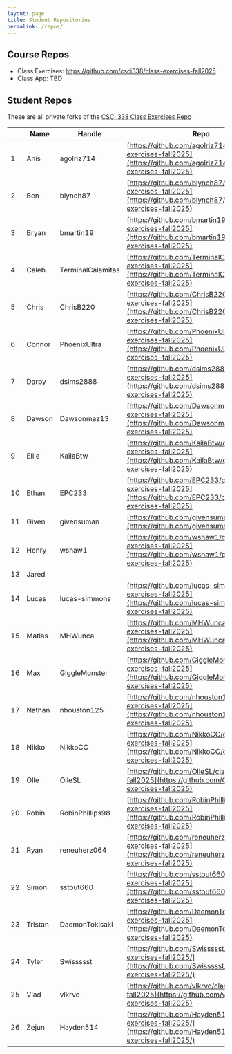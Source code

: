 ```yaml
---
layout: page
title: Student Repositories
permalink: /repos/
---
```


<style>
    .repos td:first-child {
        width: 40px;
    }
    .repos td:nth-child(2) {
        width: 200px;
    }
    .repos td:nth-child(3) {
        width: auto;
    }
</style>



## Course Repos
* Class Exercises: <a href="https://github.com/csci338/class-exercises-fall2025" target="_blank">https://github.com/csci338/class-exercises-fall2025</a>
* Class App: TBD

## Student Repos 
These are all private forks of the <a href="https://github.com/csci338/class-exercises-fall2025/forks" target="_blank">CSCI 338 Class Exercises Repo</a>

| | Name  | Handle | Repo | 
|--|--|--|--|
| 1 | Anis | agolriz714 | [https://github.com/agolriz714/class-exercises-fall2025](https://github.com/agolriz714/class-exercises-fall2025) |
| 2 | Ben | blynch87 | [https://github.com/blynch87/class-exercises-fall2025](https://github.com/blynch87/class-exercises-fall2025) |
| 3 | Bryan | bmartin19 | [https://github.com/bmartin19/class-exercises-fall2025](https://github.com/bmartin19/class-exercises-fall2025) |
| 4 | Caleb | TerminalCalamitas | [https://github.com/TerminalCalamitas/class-exercises-fall2025](https://github.com/TerminalCalamitas/class-exercises-fall2025) |
| 5 | Chris | ChrisB220 | [https://github.com/ChrisB220/class-exercises-fall2025](https://github.com/ChrisB220/class-exercises-fall2025) |
| 6 | Connor | PhoenixUltra | [https://github.com/PhoenixUltra/class-exercises-fall2025](https://github.com/PhoenixUltra/class-exercises-fall2025) |
| 7 | Darby | dsims2888 | [https://github.com/dsims2888/class-exercises-fall2025](https://github.com/dsims2888/class-exercises-fall2025)  |
| 8 | Dawson | Dawsonmaz13 | [https://github.com/Dawsonmaz13/class-exercises-fall2025](https://github.com/Dawsonmaz13/class-exercises-fall2025) |
| 9 | Ellie | KailaBtw | [https://github.com/KailaBtw/class-exercises-fall2025](https://github.com/KailaBtw/class-exercises-fall2025) |
| 10 | Ethan | EPC233 | [https://github.com/EPC233/class-exercises-fall2025](https://github.com/EPC233/class-exercises-fall2025) |
| 11 | Given | givensuman | [https://github.com/givensuman/csci338](https://github.com/givensuman/csci338) |
| 12 | Henry | wshaw1 | [https://github.com/wshaw1/class-exercises-fall2025](https://github.com/wshaw1/class-exercises-fall2025) |
| 13 | Jared |  | |
| 14 | Lucas | lucas-simmons |  [https://github.com/lucas-simmons/class-exercises-fall2025](https://github.com/lucas-simmons/class-exercises-fall2025) |
| 15 | Matias | MHWunca | [https://github.com/MHWunca/class-exercises-fall2025](https://github.com/MHWunca/class-exercises-fall2025) |
| 16 | Max | GiggleMonster |  [https://github.com/GiggleMonster/class-exercises-fall2025](https://github.com/GiggleMonster/class-exercises-fall2025) |
| 17 | Nathan | nhouston125 |  [https://github.com/nhouston125/class-exercises-fall2025](https://github.com/nhouston125/class-exercises-fall2025) |
| 18 | Nikko | NikkoCC | [https://github.com/NikkoCC/class-exercises-fall2025](https://github.com/NikkoCC/class-exercises-fall2025) |
| 19 | Olle | OlleSL |  [https://github.com/OlleSL/class-exercises-fall2025](https://github.com/OlleSL/class-exercises-fall2025) |
| 20 | Robin | RobinPhillips98 | [https://github.com/RobinPhillips98/class-exercises-fall2025](https://github.com/RobinPhillips98/class-exercises-fall2025) |
| 21 | Ryan | reneuherz064 |  [https://github.com/reneuherz064/class-exercises-fall2025](https://github.com/reneuherz064/class-exercises-fall2025) |
| 22 | Simon | sstout660 |  [https://github.com/sstout660/class-exercises-fall2025](https://github.com/sstout660/class-exercises-fall2025) |
| 23 | Tristan | DaemonTokisaki |  [https://github.com/DaemonTokisaki/class-exercises-fall2025](https://github.com/DaemonTokisaki/class-exercises-fall2025) |
| 24 | Tyler | Swissssst |  [https://github.com/Swissssst/class-exercises-fall2025/](https://github.com/Swissssst/class-exercises-fall2025/) |
| 25 | Vlad | vlkrvc | [https://github.com/vlkrvc/class-exercises-fall2025](https://github.com/vlkrvc/class-exercises-fall2025) |
| 26 | Zejun | Hayden514 | [https://github.com/Hayden514/class-exercises-fall2025/](https://github.com/Hayden514/class-exercises-fall2025/)  |
